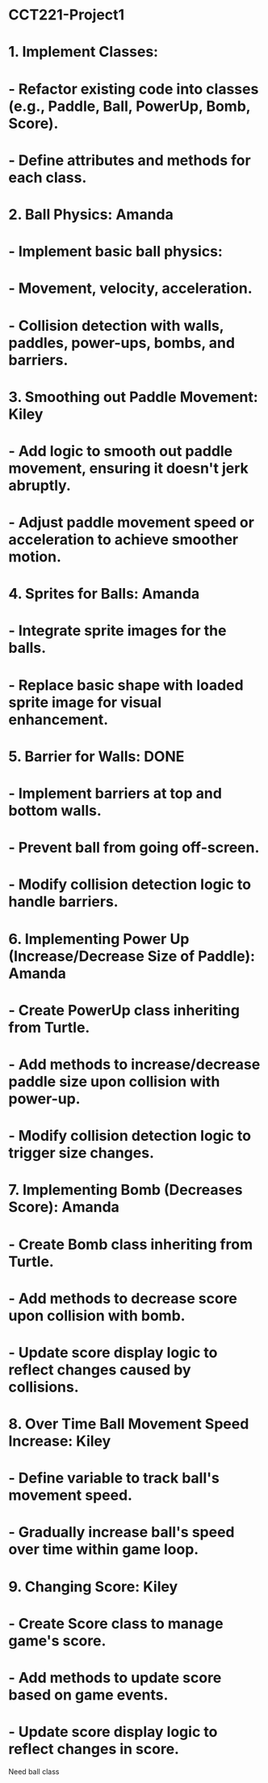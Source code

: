 # CCT221-Project1
# 1. Implement Classes:
#    - Refactor existing code into classes (e.g., Paddle, Ball, PowerUp, Bomb, Score).
#    - Define attributes and methods for each class.

# 2. Ball Physics: Amanda
#    - Implement basic ball physics:
#      - Movement, velocity, acceleration.
#      - Collision detection with walls, paddles, power-ups, bombs, and barriers.

# 3. Smoothing out Paddle Movement: Kiley
#    - Add logic to smooth out paddle movement, ensuring it doesn't jerk abruptly.
#    - Adjust paddle movement speed or acceleration to achieve smoother motion.

# 4. Sprites for Balls: Amanda
#    - Integrate sprite images for the balls.
#    - Replace basic shape with loaded sprite image for visual enhancement.

# 5. Barrier for Walls: DONE
#    - Implement barriers at top and bottom walls.
#    - Prevent ball from going off-screen.
#    - Modify collision detection logic to handle barriers.

# 6. Implementing Power Up (Increase/Decrease Size of Paddle): Amanda
#    - Create PowerUp class inheriting from Turtle.
#    - Add methods to increase/decrease paddle size upon collision with power-up.
#    - Modify collision detection logic to trigger size changes.

# 7. Implementing Bomb (Decreases Score): Amanda
#    - Create Bomb class inheriting from Turtle.
#    - Add methods to decrease score upon collision with bomb.
#    - Update score display logic to reflect changes caused by collisions.

# 8. Over Time Ball Movement Speed Increase: Kiley
#    - Define variable to track ball's movement speed.
#    - Gradually increase ball's speed over time within game loop.

# 9. Changing Score: Kiley
#    - Create Score class to manage game's score.
#    - Add methods to update score based on game events.
#    - Update score display logic to reflect changes in score.

Need ball class
